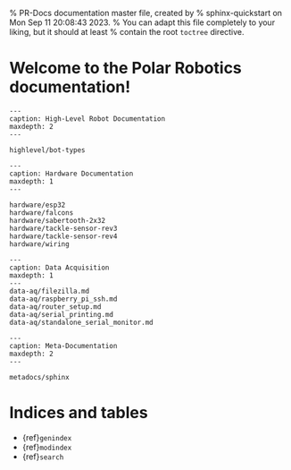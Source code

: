 % PR-Docs documentation master file, created by
% sphinx-quickstart on Mon Sep 11 20:08:43 2023.
% You can adapt this file completely to your liking, but it should at least
% contain the root `toctree` directive.

# Welcome to the Polar Robotics documentation!

```{toctree}
---
caption: High-Level Robot Documentation
maxdepth: 2
---

highlevel/bot-types
```

```{toctree}
---
caption: Hardware Documentation
maxdepth: 1
---

hardware/esp32
hardware/falcons
hardware/sabertooth-2x32
hardware/tackle-sensor-rev3
hardware/tackle-sensor-rev4
hardware/wiring
```

```{toctree}
---
caption: Data Acquisition
maxdepth: 1
---
data-aq/filezilla.md
data-aq/raspberry_pi_ssh.md
data-aq/router_setup.md
data-aq/serial_printing.md
data-aq/standalone_serial_monitor.md
```

```{toctree}
---
caption: Meta-Documentation
maxdepth: 2
---

metadocs/sphinx
```



# Indices and tables

- {ref}`genindex`
- {ref}`modindex`
- {ref}`search`
